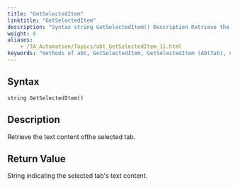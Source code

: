 ```yaml
--- 
title: "GetSelectedItem"
linktitle: "GetSelectedItem"
description: "Syntax string GetSelectedItem() Description Retrieve the text content of the selected tab. Return Value String indicating the selected tab's text content."
weight: 8
aliases: 
    - /TA_Automation/Topics/abt_GetSelectedItem_11.html
keywords: "methods of abt, GetSelectedItem, GetSelectedItem (AbtTab), AbtTab, getselecteditem, abttab getselecteditem, content of selected tab item, retrieve content of selected tab"
---
```


## Syntax

`string GetSelectedItem()`

## Description

Retrieve the text content ofthe selected tab.

## Return Value

String indicating the selected tab's text content.




